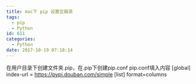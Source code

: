```yaml
---
title: mac下 pip 设置豆瓣源
tags:
  - pip
  - Python
id: 611
categories:
  - Python
date: 2017-10-19 07:18:14
---
```


在用户目录下创建文件夹.pip，在.pip下创建pip.conf
pip.conf填入内容
[global]
index-url = https://pypi.douban.com/simple
[list]
format=columns